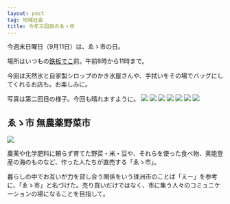 ```yaml
---
layout: post
tag: 地域社会
title: 今年三回目のゑゝ市
---
```

今週末日曜日（9月11日）は、ゑゝ市の日。

場所はいつもの[鉄板でこ](https://www.facebook.com/deko.noto/)前。午前8時から11時まで。

今回は天然氷と自家製シロップのかき氷屋さんや、手拭いをその場でバッグにしてくれるお店も。お楽しみに。

写真は第二回目の様子。今回も晴れますように。
![](https://image.jimcdn.com/app/cms/image/transf/dimension=1920x400:format=jpg/path/sb3abaac21a4556dd/image/i73bb720b7e692699/version/1471215822/image.jpg)
![](https://image.jimcdn.com/app/cms/image/transf/dimension=1920x400:format=jpg/path/sb3abaac21a4556dd/image/i77529f67a3e607b7/version/1471215830/image.jpg)
![](https://image.jimcdn.com/app/cms/image/transf/dimension=1920x400:format=jpg/path/sb3abaac21a4556dd/image/i3dc5e76280041d90/version/1471215895/image.jpg)
![](https://image.jimcdn.com/app/cms/image/transf/dimension=1920x400:format=jpg/path/sb3abaac21a4556dd/image/i67a65f245ff8957a/version/1471215895/image.jpg)
![](https://image.jimcdn.com/app/cms/image/transf/dimension=1920x400:format=jpg/path/sb3abaac21a4556dd/image/ibeac729d4ff68f12/version/1471436836/image.jpg)
![](https://image.jimcdn.com/app/cms/image/transf/dimension=1920x400:format=jpg/path/sb3abaac21a4556dd/image/i59fe5f506eb1a387/version/1471436836/image.jpg)
![](https://image.jimcdn.com/app/cms/image/transf/dimension=1920x400:format=jpg/path/sb3abaac21a4556dd/image/i21d5453337144860/version/1471436836/image.jpg)

## ゑゝ市 無農薬野菜市
[![](https://c2.staticflickr.com/8/7381/27014690916_0aab8c510f.jpg)](http://kobapan.com/blog/2015/08/25/eichi.html)

農薬や化学肥料に頼らず育てた野菜・米・豆や、それらを使った食べ物、奥能登産の海のものなど、作った人たちが直売する「ゑゝ市」。

暮らしの中でお互いが力を貸し合う関係をいう珠洲市のことば「えー」を参考に、「ゑゝ市」と名づけた。売り買いだけではなく、市に集う人々のコミュニケーションの場になることを目指して。

